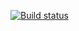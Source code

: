[![Build status](https://ci.appveyor.com/api/projects/status/x7hkaopybborhsfd?svg=true)](https://ci.appveyor.com/project/mariarykhlik/aqa-selenide)